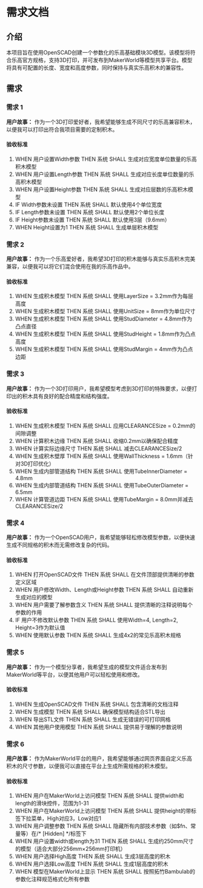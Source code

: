 # 需求文档

## 介绍

本项目旨在使用OpenSCAD创建一个参数化的乐高基础模块3D模型。该模型将符合乐高官方规格，支持3D打印，并可发布到MakerWorld等模型共享平台。模型将具有可配置的长度、宽度和高度参数，同时保持与真实乐高积木的兼容性。

## 需求

### 需求 1

**用户故事：** 作为一个3D打印爱好者，我希望能够生成不同尺寸的乐高兼容积木，以便我可以打印出符合我项目需要的定制积木。

#### 验收标准

1. WHEN 用户设置Width参数 THEN 系统 SHALL 生成对应宽度单位数量的乐高积木模型
2. WHEN 用户设置Length参数 THEN 系统 SHALL 生成对应长度单位数量的乐高积木模型  
3. WHEN 用户设置Height参数 THEN 系统 SHALL 生成对应层数的乐高积木模型
4. IF Width参数未设置 THEN 系统 SHALL 默认使用4个单位宽度
5. IF Length参数未设置 THEN 系统 SHALL 默认使用2个单位长度
6. IF Height参数未设置 THEN 系统 SHALL 默认使用3层（9.6mm）
7. WHEN Height设置为1 THEN 系统 SHALL 生成单层积木模型

### 需求 2

**用户故事：** 作为一个乐高爱好者，我希望3D打印的积木能够与真实乐高积木完美兼容，以便我可以将它们混合使用在我的乐高作品中。

#### 验收标准

1. WHEN 生成积木模型 THEN 系统 SHALL 使用LayerSize = 3.2mm作为每层高度
2. WHEN 生成积木模型 THEN 系统 SHALL 使用UnitSize = 8mm作为单位尺寸
3. WHEN 生成积木模型 THEN 系统 SHALL 使用StudDiameter = 4.8mm作为凸点直径
4. WHEN 生成积木模型 THEN 系统 SHALL 使用StudHeight = 1.8mm作为凸点高度
5. WHEN 生成积木模型 THEN 系统 SHALL 使用StudMargin = 4mm作为凸点边距

### 需求 3

**用户故事：** 作为一个3D打印用户，我希望模型考虑到3D打印的特殊要求，以便打印出的积木具有良好的配合精度和结构强度。

#### 验收标准

1. WHEN 生成积木模型 THEN 系统 SHALL 应用CLEARANCESize = 0.2mm的间隙调整
2. WHEN 计算积木边缘 THEN 系统 SHALL 收缩0.2mm以确保配合精度
3. WHEN 计算实际边缘尺寸 THEN 系统 SHALL 减去CLEARANCESize/2
4. WHEN 生成积木壁厚 THEN 系统 SHALL 使用WallThickness = 1.6mm（针对3D打印优化）
5. WHEN 生成内部管道结构 THEN 系统 SHALL 使用TubeInnerDiameter = 4.8mm
6. WHEN 生成内部管道结构 THEN 系统 SHALL 使用TubeOuterDiameter = 6.5mm
7. WHEN 计算管道边距 THEN 系统 SHALL 使用TubeMargin = 8.0mm并减去CLEARANCESize/2

### 需求 4

**用户故事：** 作为一个OpenSCAD用户，我希望能够轻松修改模型参数，以便快速生成不同规格的积木而无需修改复杂的代码。

#### 验收标准

1. WHEN 打开OpenSCAD文件 THEN 系统 SHALL 在文件顶部提供清晰的参数定义区域
2. WHEN 用户修改Width、Length或Height参数 THEN 系统 SHALL 自动重新生成对应的模型
3. WHEN 用户需要了解参数含义 THEN 系统 SHALL 提供清晰的注释说明每个参数的作用
4. IF 用户不修改默认参数 THEN 系统 SHALL 使用Width=4, Length=2, Height=3作为默认值
5. WHEN 使用默认参数 THEN 系统 SHALL 生成4x2的常见乐高积木规格

### 需求 5

**用户故事：** 作为一个模型分享者，我希望生成的模型文件适合发布到MakerWorld等平台，以便其他用户可以轻松使用和修改。

#### 验收标准

1. WHEN 生成OpenSCAD文件 THEN 系统 SHALL 包含清晰的文档注释
2. WHEN 生成模型 THEN 系统 SHALL 确保模型结构适合STL导出
3. WHEN 导出STL文件 THEN 系统 SHALL 生成无错误的可打印网格
4. WHEN 其他用户使用模型 THEN 系统 SHALL 提供易于理解的参数说明

### 需求 6

**用户故事：** 作为MakerWorld平台的用户，我希望能够通过网页界面自定义乐高积木的尺寸参数，以便我可以直接在平台上生成所需规格的积木模型。

#### 验收标准

1. WHEN 用户在MakerWorld上访问模型 THEN 系统 SHALL 提供width和length的滑块控件，范围为1-31
2. WHEN 用户在MakerWorld上访问模型 THEN 系统 SHALL 提供height的带标签下拉菜单，High对应3，Low对应1
3. WHEN 用户调整参数 THEN 系统 SHALL 隐藏所有内部技术参数（如$fn、常量等）在/* [Hidden] */标签下
4. WHEN 用户设置width或length为31 THEN 系统 SHALL 生成约250mm尺寸的模型（适合大部分256mm×256mm打印机）
5. WHEN 用户选择High高度 THEN 系统 SHALL 生成3层高度的积木
6. WHEN 用户选择Low高度 THEN 系统 SHALL 生成1层高度的积木
7. WHEN 模型在MakerWorld上显示 THEN 系统 SHALL 按照拓竹Bambulab的参数化注释规范格式化所有参数